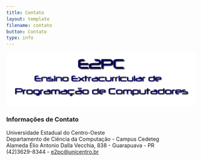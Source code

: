 ```yaml
---
title: Contato
layout: template
filename: contato
button: Contato
type: info
---
```

![](../assets/images/logo_e2pc.png)
### Informações de Contato  
Universidade Estadual do Centro-Oeste  
Departamento de Ciência da Computação - Campus Cedeteg  
Alameda Élio Antonio Dalla Vecchia, 838 - Guarapuava - PR  
(42)3629-8344 - e2pc@unicentro.br  
